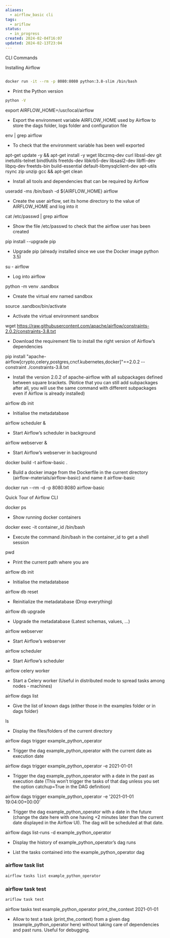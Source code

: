 ```yaml
---
aliases:
  - airflow_basic cli
tags:
  - ariflow
status:
  - in_progress
created: 2024-02-04T16:07
updated: 2024-02-13T23:04
---
```


CLI Commands


Installing Airflow

```bash

docker run -it --rm -p 8080:8080 python:3.8-slim /bin/bash

```

* Print the Python version

```bash
python -V
```

export AIRFLOW_HOME=/usr/local/airflow
* Export the environment variable AIRFLOW_HOME used by Airflow to store the dags folder, logs folder and configuration file


env | grep airflow
* To check that the environment variable has been well exported


apt-get update -y && apt-get install -y wget libczmq-dev curl libssl-dev git inetutils-telnet bind9utils freetds-dev libkrb5-dev libsasl2-dev libffi-dev libpq-dev freetds-bin build-essential default-libmysqlclient-dev apt-utils rsync zip unzip gcc && apt-get clean
* Install all tools and dependencies that can be required by Airflow


useradd -ms /bin/bash -d ${AIRFLOW_HOME} airflow
* Create the user airflow, set its home directory to the value of AIRFLOW_HOME and log into it


cat /etc/passwd | grep airflow
* Show the file /etc/passwd to check that the airflow user has been created


pip install --upgrade pip
* Upgrade pip (already installed since we use the Docker image python 3.5)


su - airflow
* Log into airflow


python -m venv .sandbox
* Create the virtual env named sandbox


source .sandbox/bin/activate
* Activate the virtual environment sandbox


wget https://raw.githubusercontent.com/apache/airflow/constraints-2.0.2/constraints-3.8.txt
* Download the requirement file to install the right version of Airflow’s dependencies 


pip install "apache-airflow[crypto,celery,postgres,cncf.kubernetes,docker]"==2.0.2 --constraint ./constraints-3.8.txt


* Install the version 2.0.2 of apache-airflow with all subpackages defined between square brackets. (Notice that you can still add subpackages after all, you will use the same command with different subpackages even if Airflow is already installed)

airflow db init

* Initialise the metadatabase


airflow scheduler &
* Start Airflow’s scheduler in background


airflow webserver &
* Start Airflow’s webserver in background


docker build -t airflow-basic .

* Build a docker image from the Dockerfile in the current directory (airflow-materials/airflow-basic)  and name it airflow-basic

docker run --rm -d -p 8080:8080 airflow-basic

Quick Tour of Airflow CLI


docker ps
* Show running docker containers


docker exec -it container_id /bin/bash
* Execute the command /bin/bash in the container_id to get a shell session


pwd
* Print the current path where you are


airflow db init
* Initialise the metadatabase


airflow db reset
* Reinitialize the metadatabase (Drop everything)


airflow db upgrade
* Upgrade the metadatabase (Latest schemas, values, ...)


airflow webserver
* Start Airflow’s webserver


airflow scheduler
* Start Airflow’s scheduler


airflow celery worker
* Start a Celery worker (Useful in distributed mode to spread tasks among nodes - machines)


airflow dags list
* Give the list of known dags (either those in the examples folder or in dags folder)


ls
* Display the files/folders of the current directory 


airflow dags trigger example_python_operator
* Trigger the dag example_python_operator with the current date as execution date


airflow dags trigger example_python_operator -e 2021-01-01
* Trigger the dag example_python_operator with a date in the past as execution date (This won’t trigger the tasks of that dag unless you set the option catchup=True in the DAG definition)


airflow dags trigger example_python_operator -e '2021-01-01 19:04:00+00:00'
* Trigger the dag example_python_operator with a date in the future (change the date here with one having +2 minutes later than the current date displayed in the Airflow UI). The dag will be scheduled at that date.


airflow dags list-runs -d example_python_operator
* Display the history of example_python_operator’s dag runs


* List the tasks contained into the example_python_operator dag

### airflow task list

```bash
airflow tasks list example_python_operator
```

### airflow task test


```bash
ariflow task test
```

airflow tasks test example_python_operator print_the_context 2021-01-01
* Allow to test a task (print_the_context) from a given dag (example_python_operator here) without taking care of dependencies and past runs. Useful for debugging.
